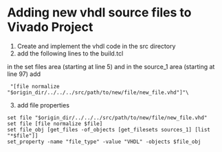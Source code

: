 # Adding new vhdl source files to Vivado Project

1. Create and implement the vhdl code in the src directory
2. add the following lines to the build.tcl

in the set files area (starting at line 5) and in the source_1 area (starting at line 97) add
```
 "[file normalize "$origin_dir/../../../src/path/to/new/file/new_file.vhd"]"\

```

3. add file properties 

```
set file "$origin_dir/../../../src/path/to/new/file/new_file.vhd"
set file [file normalize $file]
set file_obj [get_files -of_objects [get_filesets sources_1] [list "*$file"]]
set_property -name "file_type" -value "VHDL" -objects $file_obj
```

